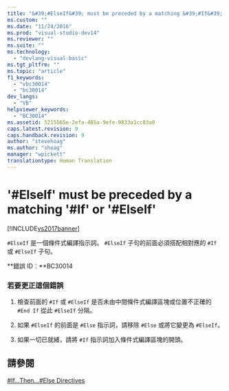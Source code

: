 ```yaml
---
title: "&#39;#ElseIf&#39; must be preceded by a matching &#39;#If&#39; or &#39;#ElseIf&#39; | Microsoft Docs"
ms.custom: ""
ms.date: "11/24/2016"
ms.prod: "visual-studio-dev14"
ms.reviewer: ""
ms.suite: ""
ms.technology: 
  - "devlang-visual-basic"
ms.tgt_pltfrm: ""
ms.topic: "article"
f1_keywords: 
  - "vbc30014"
  - "bc30014"
dev_langs: 
  - "VB"
helpviewer_keywords: 
  - "BC30014"
ms.assetid: 5215585e-2efa-485a-9efe-9833a1cc83a0
caps.latest.revision: 9
caps.handback.revision: 9
author: "stevehoag"
ms.author: "shoag"
manager: "wpickett"
translationtype: Human Translation
---
```

# &#39;#ElseIf&#39; must be preceded by a matching &#39;#If&#39; or &#39;#ElseIf&#39;
[!INCLUDE[vs2017banner](../../../csharp/includes/vs2017banner.md)]

`#ElseIf` 是一個條件式編譯指示詞。  `#ElseIf` 子句的前面必須搭配相對應的 `#If` 或 `#ElseIf` 子句。  
  
 **錯誤 ID︰**BC30014  
  
### 若要更正這個錯誤  
  
1.  檢查前面的 `#If`  或 `#ElseIf` 是否未由中間條件式編譯區塊或位置不正確的 `#End If` 從此 `#ElseIf` 分隔。  
  
2.  如果 `#ElseIf` 的前面是 `#Else` 指示詞，請移除 `#Else` 或將它變更為 `#ElseIf`。  
  
3.  如果一切已就緒，請將 `#If` 指示詞加入條件式編譯區塊的開頭。  
  
## 請參閱  
 [\#If...Then...\#Else Directives](../../../visual-basic/language-reference/directives/if-then-else-directives.md)